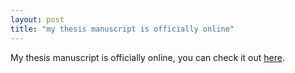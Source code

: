 ```yaml
---
layout: post
title: "my thesis manuscript is officially online"
---
```


My thesis manuscript is officially online, you can check it out [here](https://theses.hal.science/tel-04959071v1/document).
